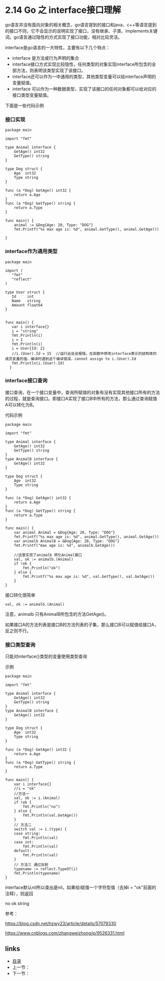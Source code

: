 # 2.14 Go 之 interface接口理解

go语言并没有面向对象的相关概念，go语言提到的接口和java、c++等语言提到的接口不同，它不会显示的说明实现了接口，没有继承、子类、implements关键词。go语言通过隐性的方式实现了接口功能，相对比较灵活。

interface是go语言的一大特性，主要有以下几个特点：

- interface 是方法或行为声明的集合
- interface接口方式实现比较隐性，任何类型的对象实现interface所包含的全部方法，则表明该类型实现了该接口。
- interface还可以作为一中通用的类型，其他类型变量可以给interface声明的变量赋值。
- interface 可以作为一种数据类型，实现了该接口的任何对象都可以给对应的接口类型变量赋值。

下面是一些代码示例

### 接口实现

```
package main

import "fmt"

type Animal interface {
	GetAge() int32
	GetType() string
}

type Dog struct {
	Age  int32
	Type string
}

func (a *Dog) GetAge() int32 {
	return a.Age
}
func (a *Dog) GetType() string {
	return a.Type
}

func main() {
	animal := &Dog{Age: 20, Type: "DOG"}
	fmt.Printf("%s max age is: %d", animal.GetType(), animal.GetAge())

}
```

### interface作为通用类型

```
package main

import (
   "fmt"
   "reflect"
)

type User struct {
   Id     int
   Name   string
   Amount float64
}


func main() {
   var i interface{}
   i = "string"
   fmt.Println(i)
   i = 1
   fmt.Println(i)
   i = User{Id: 2}
   //i.(User).Id = 15  //运行此处会报错，在函数中修改interface表示的结构体的成员变量的值，编译时遇到这个编译错误，cannot assign to i.(User).Id
   fmt.Println(i.(User).Id)
  }
```

### interface接口查询

接口查询，在一个接口变量中，查询所赋值的对象有没有实现其他接口所有的方法的过程，就是查询接口。即接口A实现了接口B中所有的方法，那么通过查询赋值A可以转化为B。

代码示例

```
package main

import "fmt"

type Animal interface {
	GetAge() int32
	GetType() string
}
type AnimalB interface {
	GetAge() int32
}

type Dog struct {
	Age  int32
	Type string
}

func (a *Dog) GetAge() int32 {
	return a.Age
}
func (a *Dog) GetType() string {
	return a.Type
}

func main() {
	var animal Animal = &Dog{Age: 20, Type: "DOG"}
	fmt.Printf("%s max age is: %d", animal.GetType(), animal.GetAge())
	var animalb AnimalB = &Dog{Age: 20, Type: "DOG"}
	fmt.Printf("max age is: %d", animalb.GetAge())

	//这里实现了animalb 转化Animal接口
	val, ok := animalb.(Animal)
	if !ok {
		fmt.Println("ok")
	} else {
		fmt.Printf("%s max age is: %d", val.GetType(), val.GetAge())
	}
}

```

接口转化很简单  

```
val, ok := animalb.(Animal)
```

注意，animalb 只有AnimalB所包含的方法GetAge()。

如果接口A的方法列表是接口B的方法列表的子集，那么接口B可以赋值给接口A，反之则不行。

### 接口类型查询

只能对interface{}类型的变量使用类型查询

示例

```
package main

import "fmt"

type Animal interface {
	GetAge() int32
	GetType() string
}
type AnimalB interface {
	GetAge() int32
}

type Dog struct {
	Age  int32
	Type string
}

func (a *Dog) GetAge() int32 {
	return a.Age
}
func (a *Dog) GetType() string {
	return a.Type
}

func main() {
	var i interface{}
	//i = "ok"
	//方法一
	val, ok := i.(Animal)
	if !ok {
		fmt.Println("no")
	} else {
		fmt.Println(val.GetAge())
	}
	// 方法二
	switch val := i.(type) {
	case string:
		fmt.Println(val)
	case int:
		fmt.Println(val)
	default:
		fmt.Println(val)
	}
	// 方法三 通过反射
	typename := reflect.TypeOf(i)
	fmt.Println(typename)
}

```

interface默认nil所以查出是nil，如果给i赋值一个字符型值（去掉i = "ok"前面的注释），则返回

no
ok
string





参考：

https://blog.csdn.net/hzwy23/article/details/57079330

https://www.cnblogs.com/zhangweizhong/p/9526331.html

## links

- [目录](https://github.com/guyan0319/golang_development_notes/blob/master/zh/preface.md)
- 上一节：
- 下一节：


